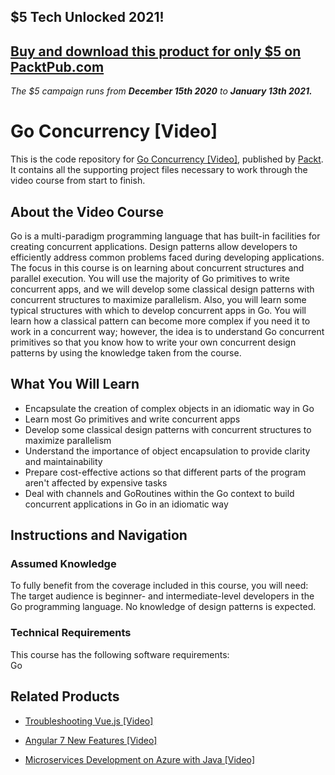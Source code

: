 ## $5 Tech Unlocked 2021!
[Buy and download this product for only $5 on PacktPub.com](https://www.packtpub.com/)
-----
*The $5 campaign         runs from __December 15th 2020__ to __January 13th 2021.__*

# Go Concurrency [Video]
This is the code repository for [Go Concurrency [Video]](https://www.packtpub.com/application-development/go-concurrency-video?utm_source=github&utm_medium=repository&utm_campaign=9781788394161), published by [Packt](https://www.packtpub.com/?utm_source=github). It contains all the supporting project files necessary to work through the video course from start to finish.
## About the Video Course
Go is a multi-paradigm programming language that has built-in facilities for creating concurrent applications. Design patterns allow developers to efficiently address common problems faced during developing applications. 
The focus in this course is on learning about concurrent structures and parallel execution. You will use the majority of Go primitives to write concurrent apps, and we will develop some classical design patterns with concurrent structures to maximize parallelism. Also, you will learn some typical structures with which to develop concurrent apps in Go. You will learn how a classical pattern can become more complex if you need it to work in a concurrent way; however, the idea is to understand Go concurrent primitives so that you know how to write your own concurrent design patterns by using the knowledge taken from the course.

<H2>What You Will Learn</H2>
<DIV class=book-info-will-learn-text>
<UL>
<LI>Encapsulate the creation of complex objects in an idiomatic way in Go 
<LI>Learn most Go primitives and write concurrent apps 
<LI>Develop some classical design patterns with concurrent structures to maximize parallelism 
<LI>Understand the importance of object encapsulation to provide clarity and maintainability 
<LI>Prepare cost-effective actions so that different parts of the program aren't affected by expensive tasks 
<LI>Deal with channels and GoRoutines within the Go context to build concurrent applications in Go in an idiomatic way </LI></UL></DIV>

## Instructions and Navigation
### Assumed Knowledge
To fully benefit from the coverage included in this course, you will need:<br/>
The target audience is beginner- and intermediate-level developers in the Go programming language. No knowledge of design patterns is expected.
### Technical Requirements
This course has the following software requirements:<br/>
Go

## Related Products
* [Troubleshooting Vue.js [Video]](https://www.packtpub.com/application-development/troubleshooting-vuejs-video?utm_source=github&utm_medium=repository&utm_campaign=9781788993531)

* [Angular 7 New Features [Video]](https://www.packtpub.com/web-development/angular-7-new-features-video?utm_source=github&utm_medium=repository&utm_campaign=9781789619683)

* [Microservices Development on Azure with Java [Video]](https://www.packtpub.com/virtualization-and-cloud/microservices-development-azure-java-video?utm_source=github&utm_medium=repository&utm_campaign=9781789808858)

